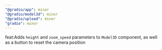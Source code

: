 ```yaml
---
"@gradio/app": minor
"@gradio/model3d": minor
"@gradio/upload": minor
"gradio": minor
---
```


feat:Adds `height` and `zoom_speed` parameters to `Model3D` component, as well as a button to reset the camera position
